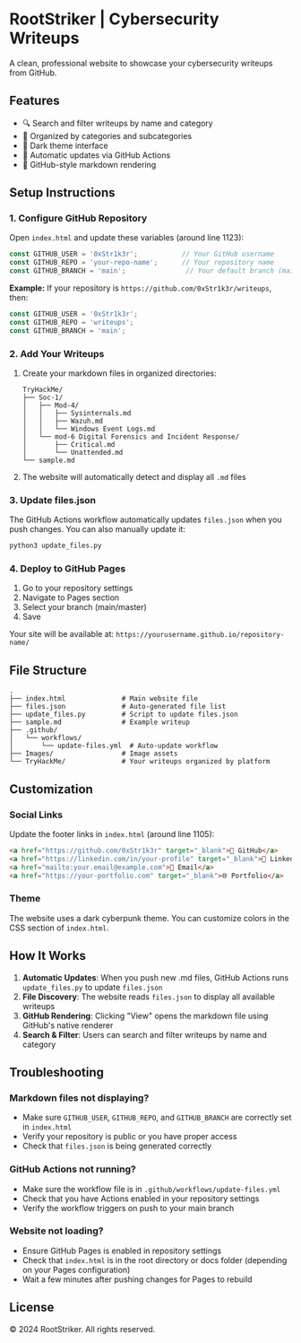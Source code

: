 # RootStriker | Cybersecurity Writeups

A clean, professional website to showcase your cybersecurity writeups from GitHub.

## Features

- 🔍 Search and filter writeups by name and category
- 📁 Organized by categories and subcategories
- 🌙 Dark theme interface
- 🔄 Automatic updates via GitHub Actions
- 📝 GitHub-style markdown rendering

## Setup Instructions

### 1. Configure GitHub Repository

Open `index.html` and update these variables (around line 1123):

```javascript
const GITHUB_USER = '0xStr1k3r';           // Your GitHub username
const GITHUB_REPO = 'your-repo-name';      // Your repository name
const GITHUB_BRANCH = 'main';               // Your default branch (main or master)
```

**Example:**
If your repository is `https://github.com/0xStr1k3r/writeups`, then:
```javascript
const GITHUB_USER = '0xStr1k3r';
const GITHUB_REPO = 'writeups';
const GITHUB_BRANCH = 'main';
```

### 2. Add Your Writeups

1. Create your markdown files in organized directories:
   ```
   TryHackMe/
   ├── Soc-1/
   │   ├── Mod-4/
   │   │   ├── Sysinternals.md
   │   │   ├── Wazuh.md
   │   │   └── Windows Event Logs.md
   │   └── mod-6 Digital Forensics and Incident Response/
   │       ├── Critical.md
   │       └── Unattended.md
   └── sample.md
   ```

2. The website will automatically detect and display all `.md` files

### 3. Update files.json

The GitHub Actions workflow automatically updates `files.json` when you push changes. You can also manually update it:

```bash
python3 update_files.py
```

### 4. Deploy to GitHub Pages

1. Go to your repository settings
2. Navigate to Pages section
3. Select your branch (main/master)
4. Save

Your site will be available at: `https://yourusername.github.io/repository-name/`

## File Structure

```
.
├── index.html              # Main website file
├── files.json              # Auto-generated file list
├── update_files.py         # Script to update files.json
├── sample.md               # Example writeup
├── .github/
│   └── workflows/
│       └── update-files.yml  # Auto-update workflow
├── Images/                 # Image assets
└── TryHackMe/              # Your writeups organized by platform
```

## Customization

### Social Links

Update the footer links in `index.html` (around line 1105):

```html
<a href="https://github.com/0xStr1k3r" target="_blank">🐙 GitHub</a>
<a href="https://linkedin.com/in/your-profile" target="_blank">💼 LinkedIn</a>
<a href="mailto:your.email@example.com">📧 Email</a>
<a href="https://your-portfolio.com" target="_blank">🌐 Portfolio</a>
```

### Theme

The website uses a dark cyberpunk theme. You can customize colors in the CSS section of `index.html`.

## How It Works

1. **Automatic Updates**: When you push new .md files, GitHub Actions runs `update_files.py` to update `files.json`
2. **File Discovery**: The website reads `files.json` to display all available writeups
3. **GitHub Rendering**: Clicking "View" opens the markdown file using GitHub's native renderer
4. **Search & Filter**: Users can search and filter writeups by name and category

## Troubleshooting

### Markdown files not displaying?
- Make sure `GITHUB_USER`, `GITHUB_REPO`, and `GITHUB_BRANCH` are correctly set in `index.html`
- Verify your repository is public or you have proper access
- Check that `files.json` is being generated correctly

### GitHub Actions not running?
- Make sure the workflow file is in `.github/workflows/update-files.yml`
- Check that you have Actions enabled in your repository settings
- Verify the workflow triggers on push to your main branch

### Website not loading?
- Ensure GitHub Pages is enabled in repository settings
- Check that `index.html` is in the root directory or docs folder (depending on your Pages configuration)
- Wait a few minutes after pushing changes for Pages to rebuild

## License

© 2024 RootStriker. All rights reserved.